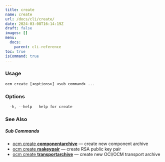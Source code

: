 ```yaml
---
title: create
name: create
url: /docs/cli/create/
date: 2024-03-08T16:14:19Z
draft: false
images: []
menu:
  docs:
    parent: cli-reference
toc: true
isCommand: true
---
```

### Usage

```
ocm create [<options>] <sub command> ...
```

### Options

```
  -h, --help   help for create
```

### See Also



##### Sub Commands

* [ocm create <b>componentarchive</b>](/docs/cli/create/componentarchive)	 &mdash; create new component archive
* [ocm create <b>rsakeypair</b>](/docs/cli/create/rsakeypair)	 &mdash; create RSA public key pair
* [ocm create <b>transportarchive</b>](/docs/cli/create/transportarchive)	 &mdash; create new OCI/OCM transport  archive

